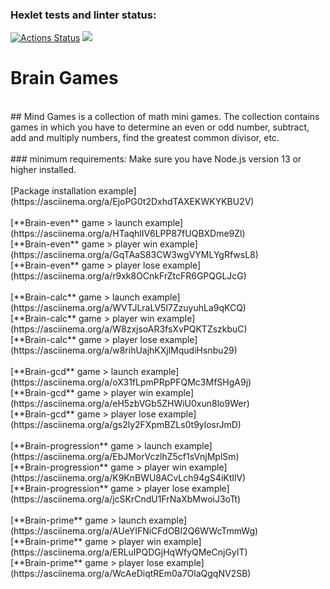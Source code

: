 ### Hexlet tests and linter status:
[![Actions Status](https://github.com/vladshal/frontend-project-44/workflows/hexlet-check/badge.svg)](https://github.com/vladshal/frontend-project-44/actions)
<a href="https://codeclimate.com/github/vladshal/frontend-project-44/maintainability"><img src="https://api.codeclimate.com/v1/badges/c4647511d32da7d8bc5e/maintainability" /></a><br />
# Brain Games<br />
<br />
## Mind Games is a collection of math mini games. The collection contains games in which you have to determine an even or odd number, subtract, add and multiply numbers, find the greatest common divisor, etc.<br />
<br />
### minimum requirements: Make sure you have Node.js version 13 or higher installed.<br />
<br />
[Package installation example](https://asciinema.org/a/EjoPG0t2DxhdTAXEKWKYKBU2V)<br />
<br />
[**Brain-even** game > launch example](https://asciinema.org/a/HTaqhlIV6LPP87fUQBXDme9Zl)<br />
[**Brain-even** game > player win example](https://asciinema.org/a/GqTAaS83CW3wgVYMLYgRfwsL8)<br />
[**Brain-even** game > player lose example](https://asciinema.org/a/r9xk8OCnkFrZtcFR6GPQGLJcG)<br />
<br />
[**Brain-calc** game > launch example](https://asciinema.org/a/WVTJLraLV5l7ZzuyuhLa9qKCQ)<br />
[**Brain-calc** game > player win example](https://asciinema.org/a/W8zxjsoAR3fsXvPQKTZszkbuC)<br />
[**Brain-calc** game > player lose example](https://asciinema.org/a/w8rihUajhKXjlMqudiHsnbu29)<br />
<br />
[**Brain-gcd** game > launch example](https://asciinema.org/a/oX31fLpmPRpPFQMc3MfSHgA9j)<br />
[**Brain-gcd** game > player win example](https://asciinema.org/a/eH5zbVGb5ZHWiU0xun8lo9Wer)<br />
[**Brain-gcd** game > player lose example](https://asciinema.org/a/gs2ly2FXpmBZLs0t9ylosrJmD)<br />
<br />
[**Brain-progression** game > launch example](https://asciinema.org/a/EbJMorVczlhZ5cf1sVnjMplSm)<br />
[**Brain-progression** game > player win example](https://asciinema.org/a/K9KnBWU8ACvLch94gS4iKtIlV)<br />
[**Brain-progression** game > player lose example](https://asciinema.org/a/jcSKrCndU1FrNaXbMwoiJ3oTt)<br />
<br />
[**Brain-prime** game > launch example](https://asciinema.org/a/AUeYIFNiCFdOBI2Q6WWcTmmWg)<br />
[**Brain-prime** game > player win example](https://asciinema.org/a/ERLuIPQDGjHqWfyQMeCnjGyIT)<br />
[**Brain-prime** game > player lose example](https://asciinema.org/a/WcAeDiqtREm0a7OlaQgqNV2SB)<br />
